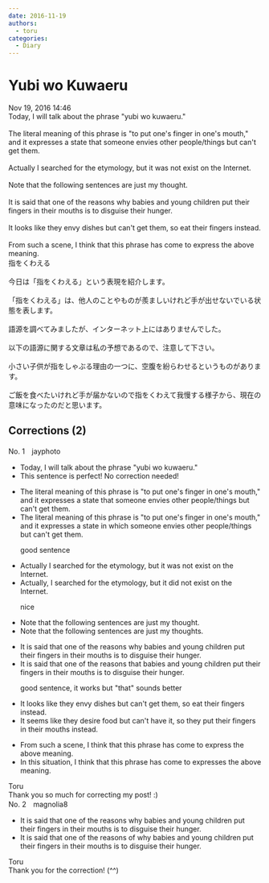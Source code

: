 ```yaml
---
date: 2016-11-19
authors:
  - toru
categories:
  - Diary
---
```


<h1 id="subject_show">Yubi wo Kuwaeru</h1>
<div class="date">Nov 19, 2016 14:46</div>
<div id="post"><div id="body_show_ori">
Today, I will talk about the phrase "yubi wo kuwaeru."<br/><br/>The literal meaning of this phrase is "to put one's finger in one's mouth," and it expresses a state that someone envies other people/things but can't get them.<br/><br/>Actually I searched for the etymology, but it was not exist on the Internet.<br/><br/>Note that the following sentences are just my thought.<br/><br/>It is said that one of the reasons why babies and young children put their fingers in their mouths is to disguise their hunger.<br/><br/>It looks like they envy dishes but can't get them, so eat their fingers instead.<br/><br/>From such a scene, I think that this phrase has come to express the above meaning.
</div></div>

<!-- more -->

<div id="post_ja"><div id="body_show_mo">
指をくわえる<br/><br/>今日は「指をくわえる」という表現を紹介します。<br/><br/>「指をくわえる」は、他人のことやものが羨ましいけれど手が出せないでいる状態を表します。<br/><br/>語源を調べてみましたが、インターネット上にはありませんでした。<br/><br/>以下の語源に関する文章は私の予想であるので、注意して下さい。<br/><br/>小さい子供が指をしゃぶる理由の一つに、空腹を紛らわせるというものがあります。<br/><br/>ご飯を食べたいけれど手が届かないので指をくわえて我慢する様子から、現在の意味になったのだと思います。
</div></div>

## Corrections (2)
<div id="block"><div class="first_name"> No. 1　<span class="just_name">jayphoto</span></div><div id="block2">
<ul class="correction_field">
<li class="incorrect">Today, I will talk about the phrase "yubi wo kuwaeru."</li>
<li class="corrected perfect">This sentence is perfect! No correction needed!</li>
</ul>
<ul class="correction_field">
<li class="incorrect">The literal meaning of this phrase is "to put one's finger in one's mouth," and it expresses a state that someone envies other people/things but can't get them.</li>
<li class="corrected correct">
The literal meaning of this phrase is "to put one's finger in one's mouth," and it expresses a state <span class="f_blue">in which</span> someone envies other people/things but can't get them.
<p class="correction_comment">good sentence</p>
</li>
</ul>
<ul class="correction_field">
<li class="incorrect">Actually I searched for the etymology, but it was not exist on the Internet.</li>
<li class="corrected correct">
Actually<span class="f_blue">,</span> I searched for the etymology, but it <span class="f_red">did</span> not exist on the Internet.
<p class="correction_comment">nice</p>
</li>
</ul>
<ul class="correction_field">
<li class="incorrect">Note that the following sentences are just my thought.</li>
<li class="corrected correct">
Note that the following sentences are just my thought<span class="f_red">s</span>.
</li>
</ul>
<ul class="correction_field">
<li class="incorrect">It is said that one of the reasons why babies and young children put their fingers in their mouths is to disguise their hunger.</li>
<li class="corrected correct">
It is said that one of the reasons <span class="f_blue">that</span> babies and young children put their fingers in their mouths is to disguise their hunger.
<p class="correction_comment">good sentence, it works but "that" sounds better</p>
</li>
</ul>
<ul class="correction_field">
<li class="incorrect">It looks like they envy dishes but can't get them, so eat their fingers instead.</li>
<li class="corrected correct">
It <span class="f_blue">seems</span> like they <span class="f_blue">desire food</span> but can't <span class="f_blue">have it</span>, so <span class="f_blue">they</span> <span class="f_blue">put</span> their fingers <span class="f_blue">in their mouths</span> instead.
</li>
</ul>
<ul class="correction_field">
<li class="incorrect">From such a scene, I think that this phrase has come to express the above meaning.</li>
<li class="corrected correct">
<span class="f_blue">In this situation</span>, I think that this phrase <span class="f_red"><span class="sline">has come to</span></span> express<span class="f_blue">es</span> the above meaning.
</li>
</ul>
</div><div class="name"><span class="just_name">Toru</span><br>
Thank you so much for correcting my post! :)
</div>
</div>
<div id="block"><div class="first_name"> No. 2　<span class="just_name">magnolia8</span></div><div id="block2">
<ul class="correction_field">
<li class="incorrect">It is said that one of the reasons why babies and young children put their fingers in their mouths is to disguise their hunger.</li>
<li class="corrected correct">
It is said that one of the reasons <span class="f_blue">of </span>why babies and young children put their fingers in their mouths is to disguise their hunger.
</li>
</ul>
</div><div class="name"><span class="just_name">Toru</span><br>
Thank you for the correction! (^^)
</div>
</div>
